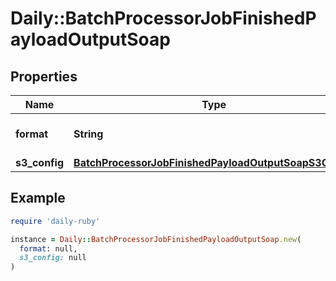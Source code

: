 # Daily::BatchProcessorJobFinishedPayloadOutputSoap

## Properties

| Name | Type | Description | Notes |
| ---- | ---- | ----------- | ----- |
| **format** | **String** | The filetype of this SOAP note. | [optional] |
| **s3_config** | [**BatchProcessorJobFinishedPayloadOutputSoapS3Config**](BatchProcessorJobFinishedPayloadOutputSoapS3Config.md) |  | [optional] |

## Example

```ruby
require 'daily-ruby'

instance = Daily::BatchProcessorJobFinishedPayloadOutputSoap.new(
  format: null,
  s3_config: null
)
```

